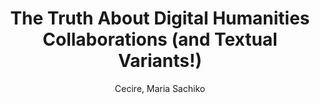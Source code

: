 ---
type: 'article'
pubkey: 'DSC03'
author: 'Cecire, Maria Sachiko'
title: 'The Truth About Digital Humanities Collaborations (and Textual Variants!)'
journal: 'The Data-Sitters Club'
volume: '3'
url: 'https://datasittersclub.github.io/site/dsc3.html'
year: 2020
project: 'data-sitters-club'
---